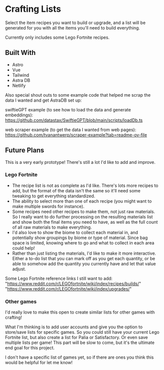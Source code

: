 # Crafting Lists

Select the item recipes you want to build or upgrade, and a list will be generated for you with all the items you'll need to build everything.

Currently only includes some Lego Fortnite recipes.

## Built With

- Astro
- Vue
- Tailwind
- Astra DB
- Netlify

Also special shout outs to some example code that helped me scrap the data I wanted and get AstraDB set up:

swiftieGPT example (to see how to load the data and generate embeddings):
https://github.com/datastax/SwiftieGPT/blob/main/scripts/loadDb.ts

web scraper example (to get the data I wanted from web pages):
https://github.com/tvanantwerp/scraper-example?tab=readme-ov-file

## Future Plans

This is a very early prototype! There's still a lot I'd like to add and improve.

### Lego Fortnite

- The recipe list is not as complete as I'd like. There's lots more recipes to add, but the format of the data isn't the same so it'll need some tweaking to get everything standardized.
- The ability to select more than one of each recipe (you might want to make multiple swords for instance).
- Some recipes need other recipes to make them, not just raw materials. So I really want to do further processing on the resulting materials list and show both the final items you need to have, as well as the full count of all raw materials to make everything.
- I'd also love to show the biome to collect each material in, and potentially show groupings by biome or type of material. Since bag space is limited, knowing where to go and what to collect in each area could help!
- Rather than just listing the  materials, I'd like to make it more interactive. Either a to-do list that you can mark off as you get each quantity, or be able to somehow add the quantity you currently have and let that value adjust.

Some Lego Fortnite reference links I still want to add:
"https://www.reddit.com/r/LEGOfortnite/wiki/index/recipes/builds/"
"https://www.reddit.com/r/LEGOfortnite/wiki/index/upgrades/"

### Other games

I'd really love to make this open to create similar lists for other games with crafting!

What I'm thinking is to add user accounts and give you the option to store/save lists for specific games. So you could still have your current Lego Fortnite list, but also create a list for Palia or Satisfactory. Or even save multiple lists per game! This part will be slow to come, but it's the ultimate end goal for this project.

I don't have a specific list of games yet, so if there are ones you think this would be helpful for let me know!
